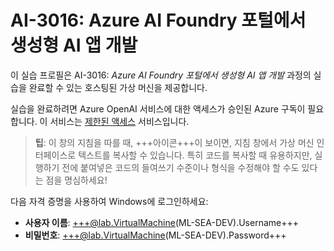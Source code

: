 # AI-3016: Azure AI Foundry 포털에서 생성형 AI 앱 개발

이 실습 프로필은 AI-3016: *Azure AI Foundry 포털에서 생성형 AI 앱 개발* 과정의 실습을 완료할 수 있는 호스팅된 가상 머신을 제공합니다.

실습을 완료하려면 Azure OpenAI 서비스에 대한 액세스가 승인된 Azure 구독이 필요합니다. 이 서비스는 [제한된 액세스](https://learn.microsoft.com/legal/cognitive-services/openai/limited-access) 서비스입니다.

> **팁**: 이 창의 지침을 따를 때, +++아이콘+++이 보이면, 지침 창에서 가상 머신 인터페이스로 텍스트를 복사할 수 있습니다. 특히 코드를 복사할 때 유용하지만, 실행하기 전에 붙여넣은 코드의 들여쓰기 수준이나 형식을 수정해야 할 수도 있다는 점을 명심하세요!

다음 자격 증명을 사용하여 Windows에 로그인하세요:

- **사용자 이름**: +++@lab.VirtualMachine(ML-SEA-DEV).Username+++
- **비밀번호**: +++@lab.VirtualMachine(ML-SEA-DEV).Password+++
